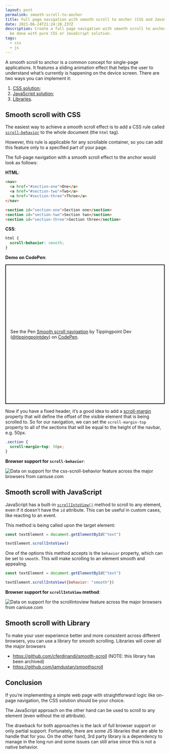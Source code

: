 ```yaml
---
layout: post
permalink: smooth-scroll-to-anchor
title: Full page navigation with smooth scroll to anchor (CSS and JavaScript solution)
date: 2021-06-24T21:24:28.237Z
description: Create a full page navigation with smooth scroll to anchor. It can
  be done with pure CSS or JavaScript solution.
tags:
  - css
  - js
---
```


A smooth scroll to anchor is a common concept for single-page applications. It features a sliding animation effect that helps the user to understand what’s currently is happening on the device screen. There are two ways you can implement it:

1. [CSS solution](#smooth-scroll-with-css);
2. [JavaScript solution](#smooth-scroll-with-javascript);
3. [Libraries](#smooth-scroll-with-library).

## Smooth scroll with CSS

The easiest way to achieve a smooth scroll effect is to add a CSS rule called [`scroll-behavior`](https://developer.mozilla.org/en-US/docs/Web/CSS/scroll-behavior) to the whole document (the `html` tag).

However, this rule is applicable for any scrollable container, so you can add this feature only to a specified part of your page.

The full-page navigation with a smooth scroll effect to the anchor would look as follows:

**HTML**:

```html
<nav>
  <a href="#section-one">One</a>
  <a href="#section-two">Two</a>
  <a href="#section-three">Three</a>
</nav>

<section id="section-one">Section one</section>
<section id="section-two">Section two</section>
<section id="section-three">Section three</section>
```

**CSS**:

```css
html {
  scroll-behavior: smooth;
}
```

**Demo on CodePen**:

<p class="codepen" data-height="440" data-default-tab="result" data-slug-hash="WNpVpVd" data-user="tippingpointdev" style="height: 440px; box-sizing: border-box; display: flex; align-items: center; justify-content: center; border: 2px solid; margin: 1em 0; padding: 1em;">
  <span>See the Pen <a href="https://codepen.io/tippingpointdev/pen/WNpVpVd">
  Smooth scroll navigation</a> by Tippingpoint Dev (<a href="https://codepen.io/tippingpointdev">@tippingpointdev</a>)
  on <a href="https://codepen.io">CodePen</a>.</span>
</p>
<script async src="https://cpwebassets.codepen.io/assets/embed/ei.js"></script>

Now if you have a fixed header, it’s a good idea to add a [scroll-margin](https://developer.mozilla.org/en-US/docs/Web/CSS/scroll-margin) property that will define the offset of the visible element that is being scrolled to. So for our navigation, we can set the `scroll-margin-top` property to all of the sections that will be equal to the height of the navbar, e.g. 50px.

```css
.section {
  scroll-margin-top: 50px;
}
```

**Browser support for `scroll-behavior`**:
<p class="ciu_embed" data-feature="css-scroll-behavior" data-periods="future_1,current,past_1" data-accessible-colours="false"> <picture> <source type="image/webp" srcset="https://caniuse.bitsofco.de/image/css-scroll-behavior.webp"> <source type="image/png" srcset="https://caniuse.bitsofco.de/image/css-scroll-behavior.png"> <img src="https://caniuse.bitsofco.de/image/css-scroll-behavior.jpg" alt="Data on support for the css-scroll-behavior feature across the major browsers from caniuse.com"> </picture> </p>

## Smooth scroll with JavaScript

JavaScript has a built-in [`scrollIntoView()`](https://developer.mozilla.org/en-US/docs/Web/API/Element/scrollIntoView) method to scroll to any element, even if it doesn’t have the `id` attribute. This can be useful in custom cases, like reacting to an event.

This method is being called upon the target element:

```javascript
const textElement = document.getElementById("text")

textElement.scrollIntoView()
```

One of the options this method accepts is the `behavior` property, which can be set to `smooth`. This will make scrolling to an element smooth and appealing.

```javascript
const textElement = document.getElementById("text")

textElement.scrollIntoView({behavior: "smooth"})
```

**Browser support for `scrollIntoView` method**:
<p class="ciu_embed" data-feature="scrollintoview" data-periods="future_1,current,past_1" data-accessible-colours="false"> <picture> <source type="image/webp" srcset="https://caniuse.bitsofco.de/image/scrollintoview.webp"> <source type="image/png" srcset="https://caniuse.bitsofco.de/image/scrollintoview.png"> <img src="https://caniuse.bitsofco.de/image/scrollintoview.jpg" alt="Data on support for the scrollintoview feature across the major browsers from caniuse.com"> </picture> </p>

## Smooth scroll with Library

To make your user experience better and more consistent across different browsers, you can use a library for smooth scrolling. Libraries will cover all the major browsers

* <https://github.com/cferdinandi/smooth-scroll> (NOTE: this library has been archived)
* <https://github.com/iamdustan/smoothscroll>

## Conclusion

If you’re implementing a simple web page with straightforward logic like on-page navigation, the CSS solution should be your choice.

The JavaScript approach on the other hand can be used to scroll to any element (even without the id attribute).

The drawback for both approaches is the lack of full browser support or only partial support. Fortunately, there are some JS libraries that are able to handle that for you. On the other hand, 3rd party library is a dependency to manage in the long run and some issues can still arise since this is not a native behavior.

<script src="https://cdn.jsdelivr.net/gh/ireade/caniuse-embed/public/caniuse-embed.min.js"></script>